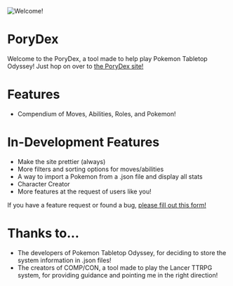 <img src="https://raw.githubusercontent.com/Arcranmon/porydex/master/src/assets/pokemon/474.png" title="Welcome!" alt="Welcome!">

# PoryDex

Welcome to the PoryDex, a tool made to help play Pokemon Tabletop Odyssey! Just hop on over to <a href="porydex.app">the PoryDex site!</a>

# Features
- Compendium of Moves, Abilities, Roles, and Pokemon!

# In-Development Features
- Make the site prettier (always)
- More filters and sorting options for moves/abilities
- A way to import a Pokemon from a .json file and display all stats
- Character Creator
- More features at the request of users like you!

If you have a feature request or found a bug, <a href="https://docs.google.com/forms/d/e/1FAIpQLSdCjN1-cftS0RHxnauCORvX6CzK1n5ICugoB0x9V8ldWMntOw/viewform?usp=sf_link">please fill out this form!</a>

# Thanks to...
- The developers of Pokemon Tabletop Odyssey, for deciding to store the system information in .json files!
- The creators of COMP/CON, a tool made to play the Lancer TTRPG system, for providing guidance and pointing me in the right direction!
